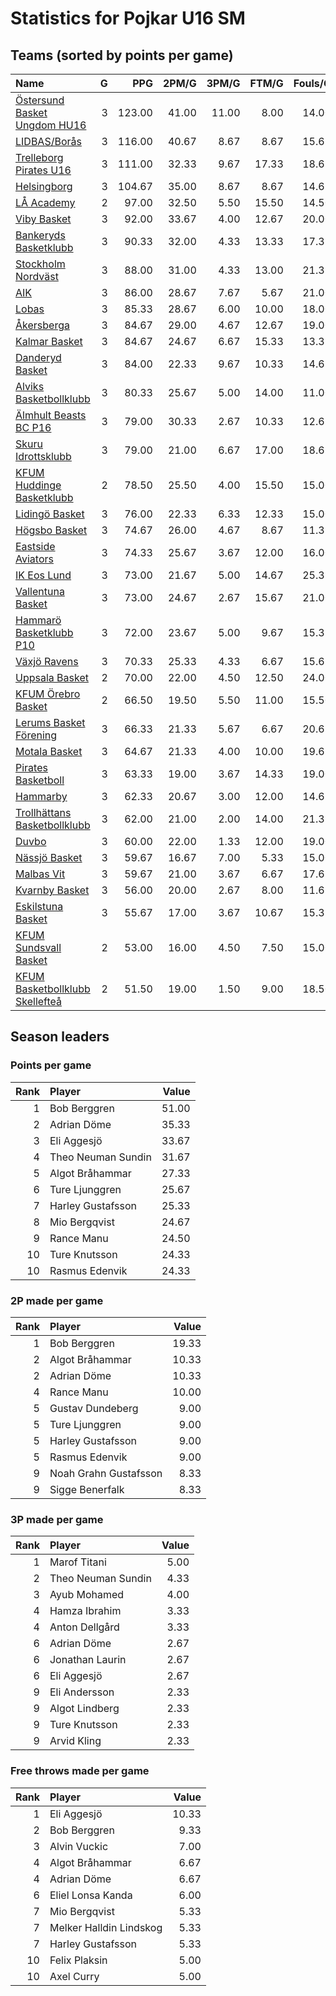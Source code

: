 # Statistics for Pojkar U16 SM

## Teams (sorted by points per game)

| Name | G | PPG | 2PM/G | 3PM/G | FTM/G | Fouls/G |
|:-----|--:|----:|------:|------:|------:|--------:|
| [Östersund Basket Ungdom HU16](pojkar_u16_sm_team_1.md) | 3 | 123.00 | 41.00 | 11.00 | 8.00 | 14.00 |
| [LIDBAS/Borås](pojkar_u16_sm_team_2.md) | 3 | 116.00 | 40.67 | 8.67 | 8.67 | 15.67 |
| [Trelleborg Pirates U16](pojkar_u16_sm_team_3.md) | 3 | 111.00 | 32.33 | 9.67 | 17.33 | 18.67 |
| [Helsingborg](pojkar_u16_sm_team_4.md) | 3 | 104.67 | 35.00 | 8.67 | 8.67 | 14.67 |
| [LÅ Academy](pojkar_u16_sm_team_5.md) | 2 | 97.00 | 32.50 | 5.50 | 15.50 | 14.50 |
| [Viby Basket](pojkar_u16_sm_team_6.md) | 3 | 92.00 | 33.67 | 4.00 | 12.67 | 20.00 |
| [Bankeryds Basketklubb](pojkar_u16_sm_team_7.md) | 3 | 90.33 | 32.00 | 4.33 | 13.33 | 17.33 |
| [Stockholm Nordväst](pojkar_u16_sm_team_8.md) | 3 | 88.00 | 31.00 | 4.33 | 13.00 | 21.33 |
| [AIK](pojkar_u16_sm_team_9.md) | 3 | 86.00 | 28.67 | 7.67 | 5.67 | 21.00 |
| [Lobas](pojkar_u16_sm_team_10.md) | 3 | 85.33 | 28.67 | 6.00 | 10.00 | 18.00 |
| [Åkersberga](pojkar_u16_sm_team_11.md) | 3 | 84.67 | 29.00 | 4.67 | 12.67 | 19.00 |
| [Kalmar Basket](pojkar_u16_sm_team_12.md) | 3 | 84.67 | 24.67 | 6.67 | 15.33 | 13.33 |
| [Danderyd Basket](pojkar_u16_sm_team_13.md) | 3 | 84.00 | 22.33 | 9.67 | 10.33 | 14.67 |
| [Alviks Basketbollklubb](pojkar_u16_sm_team_14.md) | 3 | 80.33 | 25.67 | 5.00 | 14.00 | 11.00 |
| [Älmhult Beasts BC P16](pojkar_u16_sm_team_15.md) | 3 | 79.00 | 30.33 | 2.67 | 10.33 | 12.67 |
| [Skuru Idrottsklubb](pojkar_u16_sm_team_16.md) | 3 | 79.00 | 21.00 | 6.67 | 17.00 | 18.67 |
| [KFUM Huddinge Basketklubb](pojkar_u16_sm_team_17.md) | 2 | 78.50 | 25.50 | 4.00 | 15.50 | 15.00 |
| [Lidingö Basket](pojkar_u16_sm_team_18.md) | 3 | 76.00 | 22.33 | 6.33 | 12.33 | 15.00 |
| [Högsbo Basket](pojkar_u16_sm_team_19.md) | 3 | 74.67 | 26.00 | 4.67 | 8.67 | 11.33 |
| [Eastside Aviators](pojkar_u16_sm_team_20.md) | 3 | 74.33 | 25.67 | 3.67 | 12.00 | 16.00 |
| [IK Eos Lund](pojkar_u16_sm_team_21.md) | 3 | 73.00 | 21.67 | 5.00 | 14.67 | 25.33 |
| [Vallentuna Basket](pojkar_u16_sm_team_22.md) | 3 | 73.00 | 24.67 | 2.67 | 15.67 | 21.00 |
| [Hammarö Basketklubb P10](pojkar_u16_sm_team_23.md) | 3 | 72.00 | 23.67 | 5.00 | 9.67 | 15.33 |
| [Växjö Ravens](pojkar_u16_sm_team_24.md) | 3 | 70.33 | 25.33 | 4.33 | 6.67 | 15.67 |
| [Uppsala Basket](pojkar_u16_sm_team_25.md) | 2 | 70.00 | 22.00 | 4.50 | 12.50 | 24.00 |
| [KFUM Örebro Basket](pojkar_u16_sm_team_26.md) | 2 | 66.50 | 19.50 | 5.50 | 11.00 | 15.50 |
| [Lerums Basket Förening](pojkar_u16_sm_team_27.md) | 3 | 66.33 | 21.33 | 5.67 | 6.67 | 20.67 |
| [Motala Basket](pojkar_u16_sm_team_28.md) | 3 | 64.67 | 21.33 | 4.00 | 10.00 | 19.67 |
| [Pirates Basketboll](pojkar_u16_sm_team_29.md) | 3 | 63.33 | 19.00 | 3.67 | 14.33 | 19.00 |
| [Hammarby](pojkar_u16_sm_team_30.md) | 3 | 62.33 | 20.67 | 3.00 | 12.00 | 14.67 |
| [Trollhättans Basketbollklubb](pojkar_u16_sm_team_31.md) | 3 | 62.00 | 21.00 | 2.00 | 14.00 | 21.33 |
| [Duvbo](pojkar_u16_sm_team_32.md) | 3 | 60.00 | 22.00 | 1.33 | 12.00 | 19.00 |
| [Nässjö Basket](pojkar_u16_sm_team_33.md) | 3 | 59.67 | 16.67 | 7.00 | 5.33 | 15.00 |
| [Malbas Vit](pojkar_u16_sm_team_34.md) | 3 | 59.67 | 21.00 | 3.67 | 6.67 | 17.67 |
| [Kvarnby Basket](pojkar_u16_sm_team_35.md) | 3 | 56.00 | 20.00 | 2.67 | 8.00 | 11.67 |
| [Eskilstuna Basket](pojkar_u16_sm_team_36.md) | 3 | 55.67 | 17.00 | 3.67 | 10.67 | 15.33 |
| [KFUM Sundsvall Basket](pojkar_u16_sm_team_37.md) | 2 | 53.00 | 16.00 | 4.50 | 7.50 | 15.00 |
| [KFUM Basketbollklubb Skellefteå](pojkar_u16_sm_team_38.md) | 2 | 51.50 | 19.00 | 1.50 | 9.00 | 18.50 |

## Season leaders

### Points per game

| Rank | Player | Value |
|----:|:-------|------:|
| 1 | Bob Berggren | 51.00 |
| 2 | Adrian Döme | 35.33 |
| 3 | Eli Aggesjö | 33.67 |
| 4 | Theo Neuman Sundin | 31.67 |
| 5 | Algot Bråhammar | 27.33 |
| 6 | Ture Ljunggren | 25.67 |
| 7 | Harley Gustafsson | 25.33 |
| 8 | Mio Bergqvist | 24.67 |
| 9 | Rance Manu | 24.50 |
| 10 | Ture Knutsson | 24.33 |
| 10 | Rasmus Edenvik | 24.33 |

### 2P made per game

| Rank | Player | Value |
|----:|:-------|------:|
| 1 | Bob Berggren | 19.33 |
| 2 | Algot Bråhammar | 10.33 |
| 2 | Adrian Döme | 10.33 |
| 4 | Rance Manu | 10.00 |
| 5 | Gustav Dundeberg | 9.00 |
| 5 | Ture Ljunggren | 9.00 |
| 5 | Harley Gustafsson | 9.00 |
| 5 | Rasmus Edenvik | 9.00 |
| 9 | Noah Grahn Gustafsson | 8.33 |
| 9 | Sigge Benerfalk | 8.33 |

### 3P made per game

| Rank | Player | Value |
|----:|:-------|------:|
| 1 | Marof Titani | 5.00 |
| 2 | Theo Neuman Sundin | 4.33 |
| 3 | Ayub Mohamed | 4.00 |
| 4 | Hamza Ibrahim | 3.33 |
| 4 | Anton Dellgård | 3.33 |
| 6 | Adrian Döme | 2.67 |
| 6 | Jonathan Laurin | 2.67 |
| 6 | Eli Aggesjö | 2.67 |
| 9 | Eli Andersson | 2.33 |
| 9 | Algot Lindberg | 2.33 |
| 9 | Ture Knutsson | 2.33 |
| 9 | Arvid Kling | 2.33 |

### Free throws made per game

| Rank | Player | Value |
|----:|:-------|------:|
| 1 | Eli Aggesjö | 10.33 |
| 2 | Bob Berggren | 9.33 |
| 3 | Alvin Vuckic | 7.00 |
| 4 | Algot Bråhammar | 6.67 |
| 4 | Adrian Döme | 6.67 |
| 6 | Eliel Lonsa Kanda | 6.00 |
| 7 | Mio Bergqvist | 5.33 |
| 7 | Melker Halldin Lindskog | 5.33 |
| 7 | Harley Gustafsson | 5.33 |
| 10 | Felix Plaksin | 5.00 |
| 10 | Axel Curry | 5.00 |

